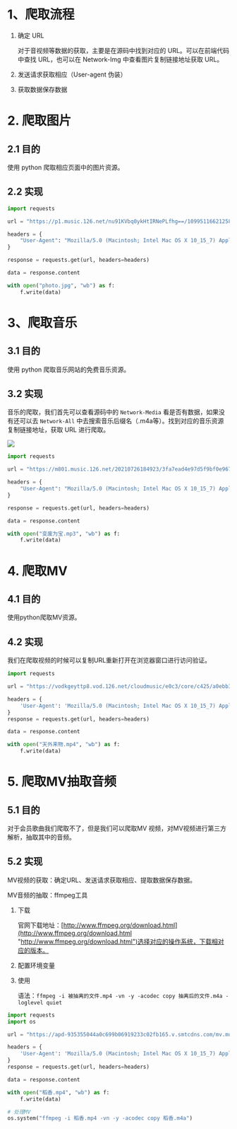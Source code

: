 # 1、爬取流程

1.  确定 URL

    对于音视频等数据的获取，主要是在源码中找到对应的 URL。可以在前端代码中查找 URL，也可以在 Network-Img 中查看图片复制链接地址获取 URL。

2.  发送请求获取相应（User-agent 伪装）

3.  获取数据保存数据



# 2. 爬取图片

## 2.1 目的

使用 python 爬取相应页面中的图片资源。

## 2.2 实现

```python
import requests

url = "https://p1.music.126.net/nu91KVbq0ykHtIRNePLfhg==/109951166212584152.jpg?imageView&quality=89"

headers = {
    "User-Agent": "Mozilla/5.0 (Macintosh; Intel Mac OS X 10_15_7) AppleWebKit/537.36 (KHTML, like Gecko) Chrome/92.0.4515.107 Safari/537.36"
}

response = requests.get(url, headers=headers)

data = response.content

with open("photo.jpg", "wb") as f:
    f.write(data)
```



# 3、爬取音乐

## 3.1 目的

使用 python 爬取音乐网站的免费音乐资源。

## 3.2 实现

音乐的爬取，我们首先可以查看源码中的 `Network-Media` 看是否有数据，如果没有还可以去 `Network-All` 中去搜索音乐后缀名（.m4a等）。找到对应的音乐资源复制链接地址，获取 URL 进行爬取。

![](<image/截屏2021-07-26 下午6.28.46_eVdcfheGHU.png>)

```python
import requests

url = "https://m801.music.126.net/20210726184923/3fa7ead4e97d5f9bf0e967681a439858/jdyyaac/obj/w5rDlsOJwrLDjj7CmsOj/9879675715/aa46/c29c/bef7/cb34148aa2b1cb9fcf6b633ed7822b19.m4a"

headers = {
    "User-Agent": "Mozilla/5.0 (Macintosh; Intel Mac OS X 10_15_7) AppleWebKit/537.36 (KHTML, like Gecko) Chrome/92.0.4515.107 Safari/537.36"
}

response = requests.get(url, headers=headers)

data = response.content

with open("变废为宝.mp3", "wb") as f:
    f.write(data)
```

# 4. 爬取MV

## 4.1 目的

使用python爬取MV资源。

## 4.2 实现

我们在爬取视频的时候可以复制URL重新打开在浏览器窗口进行访问验证。

```python
import requests

url = "https://vodkgeyttp8.vod.126.net/cloudmusic/e0c3/core/c425/a0ebb346a2820d30b614068c0faba244.mp4?wsSecret=929a75aa3004c93452e7a6127fd400a9&wsTime=1627221750"

headers = {
    'User-Agent': 'Mozilla/5.0 (Macintosh; Intel Mac OS X 10_15_7) AppleWebKit/537.36 (KHTML, like Gecko) Chrome/92.0.4515.107 Safari/537.36'
}
response = requests.get(url, headers=headers)

data = response.content

with open("天外来物.mp4", "wb") as f:
    f.write(data)

```

# 5. 爬取MV抽取音频

## 5.1 目的

对于会员歌曲我们爬取不了，但是我们可以爬取MV 视频，对MV视频进行第三方解析，抽取其中的音频。

## 5.2 实现

MV视频的获取：确定URL、发送请求获取相应、提取数据保存数据。

MV音频的抽取：ffmpeg工具

1.  下载

    官网下载地址：[http://www.ffmpeg.org/download.html](http://www.ffmpeg.org/download.html "http://www.ffmpeg.org/download.html")选择对应的操作系统，下载相对应的版本。

2.  配置环境变量

3.  使用

    语法：`ffmpeg -i 被抽离的文件.mp4 -vn -y -acodec copy 抽离后的文件.m4a -loglevel quiet`

```python
import requests
import os

url = "https://apd-935355044a0c699b06919233c02fb165.v.smtcdns.com/mv.music.tc.qq.com/A9lTPdNVgjXVDGm1oCLLOWTpeBOSu8sCy21K3Pq4UYS8/26031BD0B2C1D243B43ABAFA5A645BB0ED628BD7D8D8B6DEE7E5704BA193EE27EDEDE6600846CC8818AB7A16E40BCE03ZZqqmusic_default/1049_M0100549003C7TmG43jmgE1000057370.f20.mp4?fname=1049_M0100549003C7TmG43jmgE1000057370.f20.mp4"

headers = {
    'User-Agent': 'Mozilla/5.0 (Macintosh; Intel Mac OS X 10_15_7) AppleWebKit/537.36 (KHTML, like Gecko) Chrome/92.0.4515.107 Safari/537.36'
}
response = requests.get(url, headers=headers)

data = response.content

with open("稻香.mp4", "wb") as f:
    f.write(data)

# 处理MV
os.system("ffmpeg -i 稻香.mp4 -vn -y -acodec copy 稻香.m4a")
```
